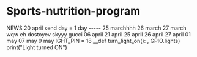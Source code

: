 # Sports-nutrition-program
NEWS
20 april
send day = 1 day
----- 25 marchhhh
26 march
27 march
wqw
eh 
dostoyev
skyyy
gucci 
06 april 
21 april
25 april
26 april
27 april
01 may
07 may
9 may
IGHT_PIN = 18 
__def turn_light_on(): 
, GPIO.lights) print("Light turned ON")

